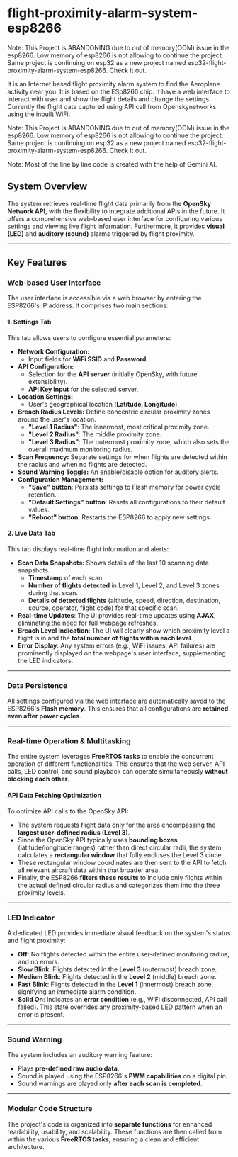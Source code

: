 # flight-proximity-alarm-system-esp8266

Note: This Project is ABANDONING due to out of memory(OOM) issue in the esp8266. Low memory of esp8266 is not allowing to continue the project. Same project is continuing on esp32 as a new project named esp32-flight-proximity-alarm-system-esp8266. Check it out.

 
It is an Internet based flight proximity alarm system to find the Aeroplane activity near you. It is based on the ESp8266 chip. It have a web interface to interact with user and show the flight details and change the settings. Currently the flight data captured using API call from Openskynetworks using the inbuilt WiFi.

Note: This Project is ABANDONING due to out of memory(OOM) issue in the esp8266. Low memory of esp8266 is not allowing to continue the project. Same project is continuing on esp32 as a new project named esp32-flight-proximity-alarm-system-esp8266. Check it out.

Note: Most of the line by line code is created with the help of Gemini AI. 

## System Overview

The system retrieves real-time flight data primarily from the **OpenSky Network API**, with the flexibility to integrate additional APIs in the future. It offers a comprehensive web-based user interface for configuring various settings and viewing live flight information. Furthermore, it provides **visual (LED)** and **auditory (sound)** alarms triggered by flight proximity.

---

## Key Features

### Web-based User Interface

The user interface is accessible via a web browser by entering the ESP8266's IP address. It comprises two main sections:

#### 1. Settings Tab

This tab allows users to configure essential parameters:

* **Network Configuration:**
    * Input fields for **WiFi SSID** and **Password**.
* **API Configuration:**
    * Selection for the **API server** (initially OpenSky, with future extensibility).
    * **API Key input** for the selected server.
* **Location Settings:**
    * User's geographical location (**Latitude, Longitude**).
* **Breach Radius Levels:** Define concentric circular proximity zones around the user's location.
    * **"Level 1 Radius"**: The innermost, most critical proximity zone.
    * **"Level 2 Radius"**: The middle proximity zone.
    * **"Level 3 Radius"**: The outermost proximity zone, which also sets the overall maximum monitoring radius.
* **Scan Frequency:** Separate settings for when flights are detected within the radius and when no flights are detected.
* **Sound Warning Toggle:** An enable/disable option for auditory alerts.
* **Configuration Management:**
    * **"Save" button**: Persists settings to Flash memory for power cycle retention.
    * **"Default Settings" button**: Resets all configurations to their default values.
    * **"Reboot" button**: Restarts the ESP8266 to apply new settings.

#### 2. Live Data Tab

This tab displays real-time flight information and alerts:

* **Scan Data Snapshots:** Shows details of the last 10 scanning data snapshots.
    * **Timestamp** of each scan.
    * **Number of flights detected** in Level 1, Level 2, and Level 3 zones during that scan.
    * **Details of detected flights** (altitude, speed, direction, destination, source, operator, flight code) for that specific scan.
* **Real-time Updates**: The UI provides real-time updates using **AJAX**, eliminating the need for full webpage refreshes.
* **Breach Level Indication**: The UI will clearly show which proximity level a flight is in and the **total number of flights within each level**.
* **Error Display**: Any system errors (e.g., WiFi issues, API failures) are prominently displayed on the webpage's user interface, supplementing the LED indicators.

---

### Data Persistence

All settings configured via the web interface are automatically saved to the ESP8266's **Flash memory**. This ensures that all configurations are **retained even after power cycles**.

---

### Real-time Operation & Multitasking

The entire system leverages **FreeRTOS tasks** to enable the concurrent operation of different functionalities. This ensures that the web server, API calls, LED control, and sound playback can operate simultaneously **without blocking each other**.

#### API Data Fetching Optimization

To optimize API calls to the OpenSky API:

* The system requests flight data only for the area encompassing the **largest user-defined radius (Level 3)**.
* Since the OpenSky API typically uses **bounding boxes** (latitude/longitude ranges) rather than direct circular radii, the system calculates a **rectangular window** that fully encloses the Level 3 circle.
* These rectangular window coordinates are then sent to the API to fetch all relevant aircraft data within that broader area.
* Finally, the ESP8266 **filters these results** to include only flights within the actual defined circular radius and categorizes them into the three proximity levels. 

---

### LED Indicator

A dedicated LED provides immediate visual feedback on the system's status and flight proximity:

* **Off**: No flights detected within the entire user-defined monitoring radius, and no errors.
* **Slow Blink**: Flights detected in the **Level 3** (outermost) breach zone.
* **Medium Blink**: Flights detected in the **Level 2** (middle) breach zone.
* **Fast Blink**: Flights detected in the **Level 1** (innermost) breach zone, signifying an immediate alarm condition.
* **Solid On**: Indicates an **error condition** (e.g., WiFi disconnected, API call failed). This state overrides any proximity-based LED pattern when an error is present.

---

### Sound Warning

The system includes an auditory warning feature:

* Plays **pre-defined raw audio data**.
* Sound is played using the ESP8266's **PWM capabilities** on a digital pin.
* Sound warnings are played only **after each scan is completed**.

---

### Modular Code Structure

The project's code is organized into **separate functions** for enhanced readability, usability, and scalability. These functions are then called from within the various **FreeRTOS tasks**, ensuring a clean and efficient architecture.
